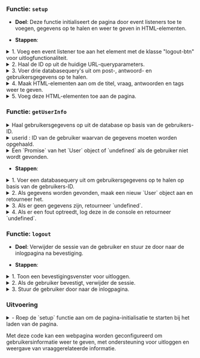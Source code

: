 ### Functie: `setup`

- **Doel**: Deze functie initialiseert de pagina door event listeners toe te voegen, gegevens op te halen en weer te geven in HTML-elementen.

- **Stappen**:
<details>
<summary>1. Voeg een event listener toe aan het element met de klasse "logout-btn" voor uitlogfunctionaliteit.</summary>

```javascript
document.querySelector(".logout-btn")?.addEventListener("click", logout);
```
</details>
  <details>
<summary>2. Haal de ID op uit de huidige URL-queryparameters.</summary>

```javascript
const currentURL = window.location.href;
const IdOphalen = new URL(currentURL);
const id = IdOphalen.searchParams.get("id");

```
</details>


 <details>
 <summary> 3. Voer drie databasequery's uit om post-, antwoord- en gebruikersgegevens op te halen.</summary>

 ```javascript
const posts: any[] | undefined = await runQuery("SELECT * FROM posts WHERE id = (?)", [id]);
const antwoorden: any[] | undefined = await runQuery("SELECT * FROM answers WHERE vraag_id = (?)", [id]);
const users: any[] | undefined = await runQuery("SELECT * FROM user");

 ```
 </details>

 <details> 
 <summary> 4. Maak HTML-elementen aan om de titel, vraag, antwoorden en tags weer te geven.</summary>

 ```javascript
  const data: HTMLElement | null = document.getElementById("data");
const div: HTMLElement | null = document.createElement("div");

// Create and append a paragraph element for the title
const titel: HTMLParagraphElement | null = document.createElement("p");
titel.id = "titelVraag";
titel.innerText = `${postDB.titel}`;
titel.style.color = "black";
div.appendChild(titel);

// Create and append a paragraph element for the question
const vraag: HTMLParagraphElement | null = document.createElement("p");
vraag.id = "vraag";
vraag.innerText = `${postDB.vraag}`;
vraag.style.color = "black";
div.appendChild(vraag);

// Check for 3 quotes and create text area elements for each match
const vraagText: string | null = vraag.innerText;
if (vraagText) {
    const codeCheck: RegExpMatchArray | null = vraagText.match(/'''([^']+?)'''/g);

    if (codeCheck) {
        let lastIndex: number = 0;

        codeCheck.forEach((match: string) => {
            const startIndex: number = vraagText.indexOf(match, lastIndex);
            const prefixText: string = vraagText.substring(lastIndex, startIndex);

            // Display text before the match
            const prefixElement: HTMLSpanElement = document.createElement("span");
            prefixElement.id = "vraagTop";
            prefixElement.style.color = "black";
            prefixElement.innerText = prefixText;
            div.appendChild(prefixElement);

            // Display the match inside a textarea
            const codeText: string = match.replace(/'''/g, "");
            const textareaElement: HTMLTextAreaElement = document.createElement("textarea");
            textareaElement.value = codeText;
            textareaElement.disabled = "true";
            div.appendChild(textareaElement);

            // Update lastIndex
            lastIndex = startIndex + match.length;
        });

        // Display the remaining text
        const textVraag: string = vraagText.substring(lastIndex);
        const element: HTMLSpanElement = document.createElement("span");
        element.id = "vraagBottom";
        element.style.color = "black";
        element.innerText = textVraag;
        div.appendChild(element);
    } else {
        // If there are no 3 quotes, display the text
        const vraagElement: HTMLSpanElement = document.createElement("span");
        vraagElement.innerText = vraagText;
        div.appendChild(vraagElement);
    }
}

// Create and append a paragraph element for tags
const tags: HTMLElement | null = document.createElement("p");
tags.innerText = `${postDB.tags}`;
tags.style.color = "black";

// Split the text and create new HTML tags for each tag
const tagsText: string | null = tags.innerText;
if (tagsText) {
    const tagArray: string[] = tagsText.split(","); // Split the string into an array

    // Create new HTML tags and append them to the div
    tagArray.forEach((tag) => {
        const tagElement: any = document.createElement("span");
        tagElement.id = "tags";
        tagElement.innerText = tag.trim(); // Remove whitespaces
        div.appendChild(tagElement);
    });
}

// Append the created div to the data element
data?.appendChild(div);

 ```
 </details>

 <details> 
 <summary>5. Voeg deze HTML-elementen toe aan de pagina.</summary>

 ```javascript
   // Append the created div to the data element
  data?.appendChild(div);

  // Add the div containing the elements to the document body
  document.body.appendChild(data); 
 ```
 </details>

### Functie: `getUserInfo`

<details>
<summary> Haal gebruikersgegevens op uit de database op basis van de gebruikers-ID.</summary>

```javascript
async function getUserInfo(userid: number): Promise<User | undefined> {
    console.log(userid);
    try {
        // Execute a database query to fetch user data
        const data: any = await api.queryDatabase("SELECT * FROM user WHERE id = ?", userid);

        // Check if any data is returned
        if (data.length > 0) {
            // Create a User object with the retrieved data
            const user: User = new User(
                data[0]["id"],
                data[0]["username"],
                data[0]["email"],
                data[0]["firstname"],
                data[0]["lastname"],
                data[0]["expertise"],
                data[0]["dateOfBirth"],
                data[0]["yearsOfExperience"],
                data[0]["profilePicture"]
            );
            return user;
        }

        // Return undefined if no data is found
        return undefined;
    } catch (error) {
        // Log and handle any errors that may occur during the database query
        console.error(error);

        // Return undefined in case of an error
        return undefined;
    }
}

```
</details>


  <details>
  <summary>userid : ID van de gebruiker waarvan de gegevens moeten worden opgehaald.</summary>

  ```javascript
  /**
 * Haal gebruikersgegevens op uit de database op basis van de gebruikers-ID.
 * @param userid - ID van de gebruiker waarvan de gegevens moeten worden opgehaald.
 * @returns user object of type User | undefined
 */
async function getUserInfo(userid: number): Promise<User | undefined> {
    console.log(userid);
    try {
        const data: any = await api.queryDatabase("SELECT * FROM user WHERE id = ?", userid);

        if (data.length > 0) {
            const user: User = new User(
                data[0]["id"],
                data[0]["username"],
                data[0]["email"],
                data[0]["firstname"],
                data[0]["lastname"],
                data[0]["expertise"],
                data[0]["dateOfBirth"],
                data[0]["yearsOfExperience"],
                data[0]["profilePicture"]
            );
            return user;
        }
        return undefined;
    } catch (error) {
        console.error(error);
        return undefined;
    }
}


  ```
</details>

 <details>
 <summary>Een `Promise` van het `User` object of `undefined` als de gebruiker niet wordt gevonden.</summary>

 ```javascript
/**
 * Haal gebruikersgegevens op uit de database op basis van de gebruikers-ID.
 * @param userid - ID van de gebruiker waarvan de gegevens moeten worden opgehaald.
 * @returns Promise<User | undefined>
 */
async function getUserInfo(userid: number): Promise<User | undefined> {
    console.log(userid);
    try {
        const data: any = await api.queryDatabase("SELECT * FROM user WHERE id = ?", userid);

        if (data.length > 0) {
            const user: User = new User(
                data[0]["id"],
                data[0]["username"],
                data[0]["email"],
                data[0]["firstname"],
                data[0]["lastname"],
                data[0]["expertise"],
                data[0]["dateOfBirth"],
                data[0]["yearsOfExperience"],
                data[0]["profilePicture"]
            );
            return user;
        }
        return undefined;
    } catch (error) {
        console.error(error);
        return undefined;
    }
}

 ```
 </details>

- **Stappen**:
<details>
<summary>  1. Voer een databasequery uit om gebruikersgegevens op te halen op basis van de gebruikers-ID.</summary>

```javascript
async function getUserInfo(userid: number): Promise<User | undefined> {
    try {
        const data: any = await api.queryDatabase("SELECT * FROM user WHERE id = ?", userid);

        // Voer de code uit om gebruikersgegevens op te halen

        if (data.length > 0) {
            const user: User = new User(
                data[0]["id"],
                data[0]["username"],
                data[0]["email"],
                data[0]["firstname"],
                data[0]["lastname"],
                data[0]["expertise"],
                data[0]["dateOfBirth"],
                data[0]["yearsOfExperience"],
                data[0]["profilePicture"]
            );
            return user;
        }
        return undefined;
    } catch (error) {
        console.error(error);
        return undefined;
    }
}

```
</details>
<details>
  <summary>2. Als gegevens worden gevonden, maak een nieuw `User` object aan en retourneer het.</summary>

  ```javascript
  if (data.length > 0) {
    const user: User = new User(
        data[0]["id"],
        data[0]["username"],
        data[0]["email"],
        data[0]["firstname"],
        data[0]["lastname"],
        data[0]["expertise"],
        data[0]["dateOfBirth"],
        data[0]["yearsOfExperience"],
        data[0]["profilePicture"]
    );
    return user;
}

  ```
</details>
<details> 
 <summary>3. Als er geen gegevens zijn, retourneer `undefined`.</summary>

 ```javascript
  } else {
            return undefined; // Retourneer undefined als er geen gegevens zijn
 ```
 </details>
 <details>
 <summary> 4. Als er een fout optreedt, log deze in de console en retourneer `undefined`.</summary>

 ```javascript
    } catch (error) {
        console.error(error);
        return undefined;
    }
 ```
 </details>

### Functie: `logout`

- **Doel**: Verwijder de sessie van de gebruiker en stuur ze door naar de inlogpagina na bevestiging.

- **Stappen**:
 <details>
 <summary> 1. Toon een bevestigingsvenster voor uitloggen.</summary>

 ```javascript
 function logout(): void {
    // Toon een bevestigingsvenster voor uitloggen
    const uitloggen: any = confirm("Weet u zeker dat u wilt uitloggen?");

 ```
 </details>

 <details>
 <summary> 2. Als de gebruiker bevestigt, verwijder de sessie.</summary>

 ```javascript
 
    if (uitloggen === true) {
        // Verwijder de sessiegegevens
        session.remove("user");
 ```
 </details>

 <details>
 <summary> 3. Stuur de gebruiker door naar de inlogpagina.</summary>
 
 ```javascript
  // Stuur de gebruiker door naar de inlogpagina
        url.redirect("login.html");
    }
 ```
 </details>

### Uitvoering

<details>
<summary>- Roep de `setup` functie aan om de pagina-initialisatie te starten bij het laden van de pagina.</summary>

```javascript
// Roep de `setup` functie aan bij het laden van de pagina
document.addEventListener("DOMContentLoaded", () => {
    setup();
});

```
</details>

Met deze code kan een webpagina worden geconfigureerd om gebruikersinformatie weer te geven, met ondersteuning voor uitloggen en weergave van vraaggerelateerde informatie.